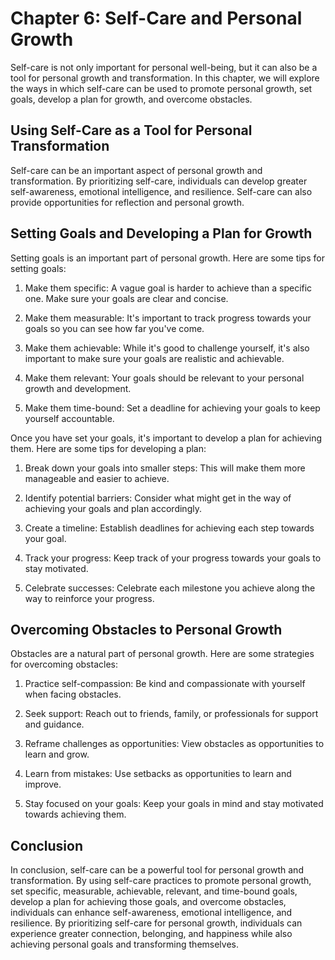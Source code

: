Chapter 6: Self-Care and Personal Growth
========================================

Self-care is not only important for personal well-being, but it can also be a tool for personal growth and transformation. In this chapter, we will explore the ways in which self-care can be used to promote personal growth, set goals, develop a plan for growth, and overcome obstacles.

Using Self-Care as a Tool for Personal Transformation
-----------------------------------------------------

Self-care can be an important aspect of personal growth and transformation. By prioritizing self-care, individuals can develop greater self-awareness, emotional intelligence, and resilience. Self-care can also provide opportunities for reflection and personal growth.

Setting Goals and Developing a Plan for Growth
----------------------------------------------

Setting goals is an important part of personal growth. Here are some tips for setting goals:

1. Make them specific: A vague goal is harder to achieve than a specific one. Make sure your goals are clear and concise.

2. Make them measurable: It's important to track progress towards your goals so you can see how far you've come.

3. Make them achievable: While it's good to challenge yourself, it's also important to make sure your goals are realistic and achievable.

4. Make them relevant: Your goals should be relevant to your personal growth and development.

5. Make them time-bound: Set a deadline for achieving your goals to keep yourself accountable.

Once you have set your goals, it's important to develop a plan for achieving them. Here are some tips for developing a plan:

1. Break down your goals into smaller steps: This will make them more manageable and easier to achieve.

2. Identify potential barriers: Consider what might get in the way of achieving your goals and plan accordingly.

3. Create a timeline: Establish deadlines for achieving each step towards your goal.

4. Track your progress: Keep track of your progress towards your goals to stay motivated.

5. Celebrate successes: Celebrate each milestone you achieve along the way to reinforce your progress.

Overcoming Obstacles to Personal Growth
---------------------------------------

Obstacles are a natural part of personal growth. Here are some strategies for overcoming obstacles:

1. Practice self-compassion: Be kind and compassionate with yourself when facing obstacles.

2. Seek support: Reach out to friends, family, or professionals for support and guidance.

3. Reframe challenges as opportunities: View obstacles as opportunities to learn and grow.

4. Learn from mistakes: Use setbacks as opportunities to learn and improve.

5. Stay focused on your goals: Keep your goals in mind and stay motivated towards achieving them.

Conclusion
----------

In conclusion, self-care can be a powerful tool for personal growth and transformation. By using self-care practices to promote personal growth, set specific, measurable, achievable, relevant, and time-bound goals, develop a plan for achieving those goals, and overcome obstacles, individuals can enhance self-awareness, emotional intelligence, and resilience. By prioritizing self-care for personal growth, individuals can experience greater connection, belonging, and happiness while also achieving personal goals and transforming themselves.


